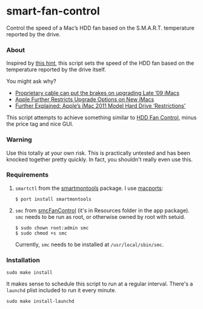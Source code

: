 smart-fan-control
=================

Control the speed of a Mac’s HDD fan based on the S.M.A.R.T. temperature reported by the drive.

### About

Inspired by [this hint](http://hints.macworld.com/article.php?story=20110704054835249), this script sets the speed of the HDD fan based on the temperature reported by the drive itself.

You might ask why?

* [Proprietary cable can put the brakes on upgrading Late ’09 iMacs](http://blog.macsales.com/2751-proprietary-cable-can-put-the-brakes-on-upgrading-late-09-imacs)
* [Apple Further Restricts Upgrade Options on New iMacs](http://blog.macsales.com/10146-apple-further-restricts-upgrade-options-on-new-imacs)
* [Further Explained: Apple’s iMac 2011 Model Hard Drive ‘Restrictions’](http://blog.macsales.com/10206-further-explained-apples-imac-2011-model-hard-drive-restrictions)

This script attempts to achieve something similar to [HDD Fan Control](http://www.hddfancontrol.com/), minus the price tag and nice GUI.

### Warning

Use this totally at your own risk. This is practically untested and has been knocked together pretty quickly. In fact, you shouldn't really even use this.

### Requirements

1.  <code>smartctl</code> from the [smartmontools](http://sourceforge.net/apps/trac/smartmontools/) package. I use [macports](http://www.macports.org/):
    
        $ port install smartmontools

2.  <code>smc</code> from [smcFanControl](http://www.eidac.de/?cat=40) (it's in Resources folder in the app package). <code>smc</code> needs to be run as root, or otherwise owned by root with setuid.
    
        $ sudo chown root:admin smc
        $ sudo chmod +s smc
    
    Currently, <code>smc</code> needs to be installed at <code>/usr/local/sbin/smc</code>.

### Installation

    sudo make install

It makes sense to schedule this script to run at a regular interval. There's a <code>launchd</code> plist included to run it every minute.

    sudo make install-launchd
